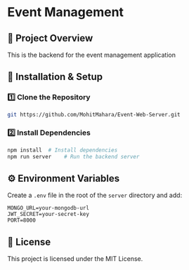 # Event Management

## 📌 Project Overview
This is the backend for the event management application


## 🚀 Installation & Setup

### 1️⃣ Clone the Repository
```sh
git https://github.com/MohitMahara/Event-Web-Server.git

```

### 2️⃣ Install Dependencies
```sh
npm install  # Install dependencies
npm run server    # Run the backend server
```

## ⚙️ Environment Variables

Create a `.env` file in the root of the `server` directory and add:
```
MONGO_URL=your-mongodb-url
JWT_SECRET=your-secret-key
PORT=8000
```

## 📜 License

This project is licensed under the MIT License.
